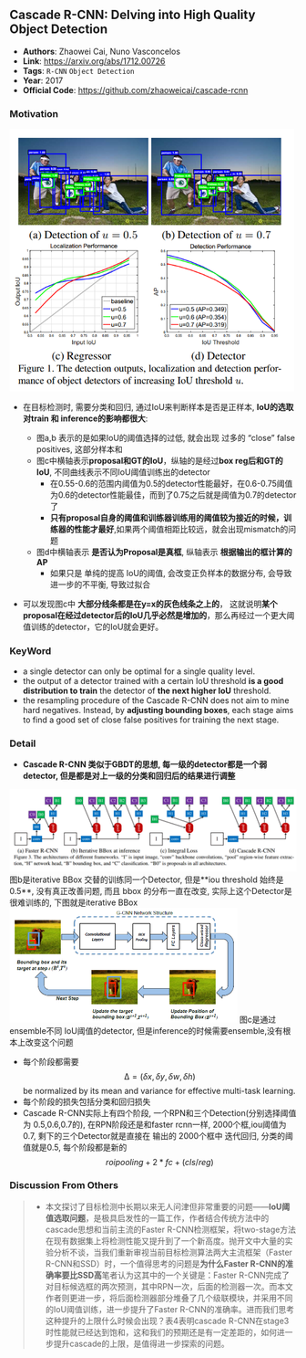 ## Cascade R-CNN: Delving into High Quality Object Detection
- **Authors**: Zhaowei Cai, Nuno Vasconcelos
- **Link**: https://arxiv.org/abs/1712.00726
- **Tags**: `R-CNN` `Object Detection`
- **Year**: 2017 
- **Official Code**: https://github.com/zhaoweicai/cascade-rcnn

### Motivation
<img src="IMAGE/8717KJlGcH.png" alt="drawing" width="500"/>

- 在目标检测时, 需要分类和回归, 通过IoU来判断样本是否是正样本, **IoU的选取对train 和 inference的影响都很大**:
    - 图a,b 表示的是如果IoU的阈值选择的过低, 就会出现 过多的 “close” false positives, 这部分样本和
    - 图c中横轴表示**proposal和GT的IoU**，纵轴的是经过**box reg后和GT的IoU**, 不同曲线表示不同IoU阈值训练出的detector  
        - 在0.55-0.6的范围内阈值为0.5的detector性能最好，在0.6-0.75阈值为0.6的detector性能最佳，而到了0.75之后就是阈值为0.7的detector了  
        - **只有proposal自身的阈值和训练器训练用的阈值较为接近的时候，训练器的性能才最好**,如果两个阈值相距比较远，就会出现mismatch的问题 
    - 图d中横轴表示 **是否认为Proposal是真框**, 纵轴表示 **根据输出的框计算的AP**   
        - 如果只是 单纯的提高 IoU的阈值, 会改变正负样本的数据分布, 会导致进一步的不平衡, 导致过拟合  

- 可以发现图c中 **大部分线条都是在y=x的灰色线条之上的**， 这就说明**某个proposal在经过detector后的IoU几乎必然是增加的**，那么再经过一个更大阈值训练的detector，它的IoU就会更好。

###  KeyWord
- a single detector can only be optimal for a single quality level.    
- the output of a detector trained with a certain IoU threshold **is a good distribution to train** the detector of **the next higher IoU** threshold.  
-  the resampling procedure of the Cascade R-CNN does not aim to mine hard negatives. Instead, by **adjusting bounding boxes**, each stage aims to find a good set of close false positives for training the next stage.   

### Detail
- **Cascade R-CNN 类似于GBDT的思想, 每一级的detector都是一个弱detector, 但是都是对上一级的分类和回归后的结果进行调整**
<img src="IMAGE/i71K51CFGF.png" alt="drawing" width="600"/>
图b是iterative BBox 交替的训练同一个Detector, 但是**iou threshold 始终是0.5**, 没有真正改善问题, 而且 bbox 的分布一直在改变, 实际上这个Detector是很难训练的, 下图就是iterative BBox    
<img src="IMAGE/20160925223430242" alt="drawing" width="400"/>
图c是通过ensemble不同 IoU阈值的detector, 但是inference的时候需要ensemble,没有根本上改变这个问题  

- 每个阶段都需要 $$∆ = (δx, δy, δw, δh)$$ be normalized by its mean and variance for effective multi-task learning.    
- 每个阶段的损失包括分类和回归损失   
- Cascade R-CNN实际上有四个阶段, 一个RPN和三个Detection(分别选择阈值为 0.5,0.6,0.7的), 在RPN阶段还是和faster rcnn一样, 2000个框,iou阈值为0.7, 剩下的三个Detector就是直接在 输出的 2000个框中 迭代回归, 分类的阈值就是0.5, 每个阶段都是新的$$roi pooling+2*fc+(cls/reg)$$     


### Discussion From Others
> - 本文探讨了目标检测中长期以来无人问津但非常重要的问题——**IoU阈值选取问题**，是极具启发性的一篇工作，作者结合传统方法中的cascade思想和当前主流的Faster R-CNN检测框架，将two-stage方法在现有数据集上将检测性能又提升到了一个新高度。抛开文中大量的实验分析不谈，当我们重新审视当前目标检测算法两大主流框架（Faster R-CNN和SSD）时，一个值得思考的问题是**为什么Faster R-CNN的准确率要比SSD高**笔者认为这其中的一个关键是：Faster R-CNN完成了对目标候选框的两次预测，其中RPN一次，后面的检测器一次。而本文作者则更进一步，将后面检测器部分堆叠了几个级联模块，并采用不同的IoU阈值训练，进一步提升了Faster R-CNN的准确率。进而我们思考这种提升的上限什么时候会出现？表4表明cascade R-CNN在stage3时性能就已经达到饱和，这和我们的预期还是有一定差距的，如何进一步提升cascade的上限，是值得进一步探索的问题。

